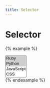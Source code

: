 ```yaml
---
title: Selector
---
```


# Selector

{% example %}
<div class="selector" data-controller="selector" data-selector-placeholder-value="Tag..." data-selector-creatable-value="true">
  <select class="selector__select" multiple data-selector-target="select">
    <option value="Ruby" selected>Ruby</option>
    <option value="Python" selected>Python</option>
    <option value="JavaScript">JavaScript</option>
    <option value="CSS">CSS</option>
    <option value="HTML">HTML</option>
  </select>
</div>
{% endexample %}
